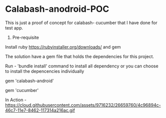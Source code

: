 # Calabash-anodroid-POC
This is just a proof of concept for calabash- cucumber that I have done for test app.

1. Pre-requisite 

Install ruby https://rubyinstaller.org/downloads/ and gem

The solution have a gem file that holds the dependencies for this project.

Run - 'bundle install' command to install all dependency or you can choose to install the depencencies individually 

gem 'calabash-android'

gem 'cucumber'

In Action - https://cloud.githubusercontent.com/assets/9716232/26659760/4c96894c-46c7-11e7-8462-117314a216ac.gif

